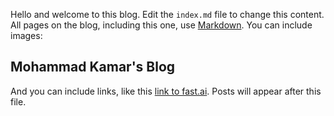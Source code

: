 Hello and welcome to this blog. Edit the `index.md` file to change this content. All pages on the blog, including this one, use [Markdown](https://guides.github.com/features/mastering-markdown/). You can include images:

## Mohammad Kamar's Blog

And you can include links, like this [link to fast.ai](https://www.fast.ai). Posts will appear after this file. 
